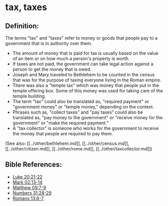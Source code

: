 # tax, taxes #

## Definition: ##

The terms "tax" and "taxes" refer to money or goods that people pay to a government that is in authority over them.

* The amount of money that is paid for tax is usually based on the value of an item or on how much a person's property is worth.
* If taxes are not paid, the government can take legal action against a person to get the money that is owed.
* Joseph and Mary traveled to Bethlehem to be counted in the census that was for the purpose of taxing everyone living in the Roman empire.
* There was also a "temple tax" which was money that people put in the temple offering box. Some of this money was used for taking care of the temple building.
* The term "tax" could also be translated as, "required payment" or "government money" or "temple money," depending on the context.
* Phrases such as, "collect taxes" and "pay taxes" could also be translated as, "pay money to the government" or "receive money for the government" or "make the required payment."
* A "tax collector" is someone who works for the government to receive the money that people are required to pay them.

(See also: [[../other/bethlehem.md]], [[../other/census.md]], [[../other/citizen.md]], [[../other/rome.md]], [[../other/taxcollector.md]])

## Bible References: ##

* [Luke 20:21-22](en/tn/luk/help/20/21)
* [Mark 02:13-14](en/tn/mrk/help/02/13)
* [Matthew 09:7-9](en/tn/mat/help/09/07)
* [Numbers 31:28-29](en/tn/num/help/31/28)
* [Romans 13:6-7](en/tn/rom/help/13/06)